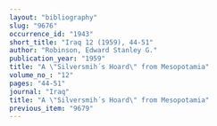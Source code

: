 ```yaml
---
layout: "bibliography"
slug: "9676"
occurrence_id: "1943"
short_title: "Iraq 12 (1959), 44-51"
author: "Robinson, Edward Stanley G."
publication_year: "1959"
title: "A \"Silversmih´s Hoard\" from Mesopotamia"
volume_no_: "12"
pages: "44-51"
journal: "Iraq"
title: "A \"Silversmih´s Hoard\" from Mesopotamia"
previous_item: "9679"
---
```

